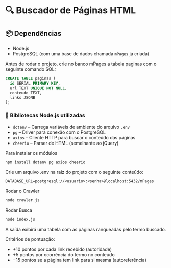 # 🔍 Buscador de Páginas HTML

## 📦 Dependências

- Node.js
- PostgreSQL (com uma base de dados chamada `mPages` já criada)

Antes de rodar o projeto, crie no banco mPages a tabela paginas com o seguinte comando SQL:
```sql
CREATE TABLE paginas (
  id SERIAL PRIMARY KEY,
  url TEXT UNIQUE NOT NULL,
  conteudo TEXT,
  links JSONB
);
```

### 📁 Bibliotecas Node.js utilizadas

- `dotenv` – Carrega variáveis de ambiente do arquivo `.env`
- `pg` – Driver para conexão com o PostgreSQL
- `axios` – Cliente HTTP para buscar o conteúdo das páginas
- `cheerio` – Parser de HTML (semelhante ao jQuery)

Para instalar os módulos

```bash
npm install dotenv pg axios cheerio
```

Crie um arquivo .env na raiz do projeto com o seguinte conteúdo:
```
DATABASE_URL=postgresql://<usuario>:<senha>@localhost:5432/mPages
```

Rodar o Crawler
```bash
node crawler.js
```

Rodar Busca
```bash
node index.js
```

A saída exibirá uma tabela com as páginas ranqueadas pelo termo buscado.

Critérios de pontuação:
- +10 pontos por cada link recebido (autoridade)
- +5 pontos por ocorrência do termo no conteúdo
- −15 pontos se a página tem link para si mesma (autoreferência)